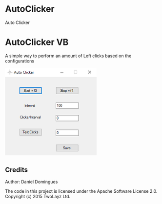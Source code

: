 # AutoClicker
Auto Clicker


AutoClicker VB
==================

A simple way to perform an amount of Left clicks based on the configurations

![Demos](https://github.com/danidomi/AutoClicker/blob/master/screen_auto_clicker.png "Demos")

Credits
-------

Author:  Daniel Domingues

The code in this project is licensed under the Apache Software License 2.0.
<br />
Copyright (c) 2015 TwoLayz Ltd.